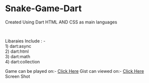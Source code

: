 
<div>
  <h1>Snake-Game-Dart </h1>
  <p> Created Using Dart HTML AND CSS as main languages </p>
 <br>
  <p>Libaraies Include : - <br>
     1) dart:async <br>
     2) dart:html  <br>
     3) dart:math  <br>
     4) dart:collection</p>
     Game can be played on:- <a href='https://dartpad.dev/b69613cbf12878d3dbe20a423357d612'>Click Here</a>
     Gist can viewed on:- <a href='https://gist.github.com/MufaddalHamid/b69613cbf12878d3dbe20a423357d612'>Click Here</a>
  
</div>
<script src="https://gist.github.com/MufaddalHamid/b69613cbf12878d3dbe20a423357d612.js"></script>
<div>
Screen Shot <br>
  <img src='https://github.com/MufaddalHamid/Snake-Game-Dart/blob/main/snake-game.png/>

</div>
